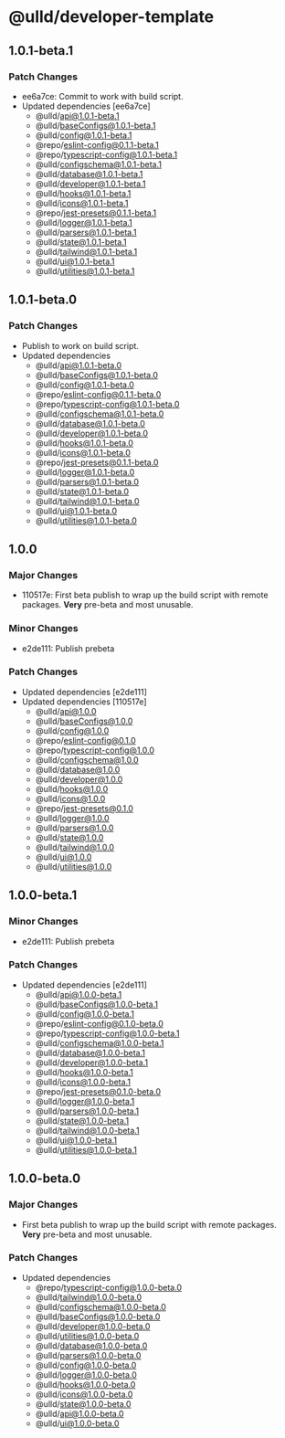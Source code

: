 # @ulld/developer-template

## 1.0.1-beta.1

### Patch Changes

- ee6a7ce: Commit to work with build script.
- Updated dependencies [ee6a7ce]
  - @ulld/api@1.0.1-beta.1
  - @ulld/baseConfigs@1.0.1-beta.1
  - @ulld/config@1.0.1-beta.1
  - @repo/eslint-config@0.1.1-beta.1
  - @repo/typescript-config@1.0.1-beta.1
  - @ulld/configschema@1.0.1-beta.1
  - @ulld/database@1.0.1-beta.1
  - @ulld/developer@1.0.1-beta.1
  - @ulld/hooks@1.0.1-beta.1
  - @ulld/icons@1.0.1-beta.1
  - @repo/jest-presets@0.1.1-beta.1
  - @ulld/logger@1.0.1-beta.1
  - @ulld/parsers@1.0.1-beta.1
  - @ulld/state@1.0.1-beta.1
  - @ulld/tailwind@1.0.1-beta.1
  - @ulld/ui@1.0.1-beta.1
  - @ulld/utilities@1.0.1-beta.1

## 1.0.1-beta.0

### Patch Changes

- Publish to work on build script.
- Updated dependencies
  - @ulld/api@1.0.1-beta.0
  - @ulld/baseConfigs@1.0.1-beta.0
  - @ulld/config@1.0.1-beta.0
  - @repo/eslint-config@0.1.1-beta.0
  - @repo/typescript-config@1.0.1-beta.0
  - @ulld/configschema@1.0.1-beta.0
  - @ulld/database@1.0.1-beta.0
  - @ulld/developer@1.0.1-beta.0
  - @ulld/hooks@1.0.1-beta.0
  - @ulld/icons@1.0.1-beta.0
  - @repo/jest-presets@0.1.1-beta.0
  - @ulld/logger@1.0.1-beta.0
  - @ulld/parsers@1.0.1-beta.0
  - @ulld/state@1.0.1-beta.0
  - @ulld/tailwind@1.0.1-beta.0
  - @ulld/ui@1.0.1-beta.0
  - @ulld/utilities@1.0.1-beta.0

## 1.0.0

### Major Changes

- 110517e: First beta publish to wrap up the build script with remote packages. **Very** pre-beta and most unusable.

### Minor Changes

- e2de111: Publish prebeta

### Patch Changes

- Updated dependencies [e2de111]
- Updated dependencies [110517e]
  - @ulld/api@1.0.0
  - @ulld/baseConfigs@1.0.0
  - @ulld/config@1.0.0
  - @repo/eslint-config@0.1.0
  - @repo/typescript-config@1.0.0
  - @ulld/configschema@1.0.0
  - @ulld/database@1.0.0
  - @ulld/developer@1.0.0
  - @ulld/hooks@1.0.0
  - @ulld/icons@1.0.0
  - @repo/jest-presets@0.1.0
  - @ulld/logger@1.0.0
  - @ulld/parsers@1.0.0
  - @ulld/state@1.0.0
  - @ulld/tailwind@1.0.0
  - @ulld/ui@1.0.0
  - @ulld/utilities@1.0.0

## 1.0.0-beta.1

### Minor Changes

- e2de111: Publish prebeta

### Patch Changes

- Updated dependencies [e2de111]
  - @ulld/api@1.0.0-beta.1
  - @ulld/baseConfigs@1.0.0-beta.1
  - @ulld/config@1.0.0-beta.1
  - @repo/eslint-config@0.1.0-beta.0
  - @repo/typescript-config@1.0.0-beta.1
  - @ulld/configschema@1.0.0-beta.1
  - @ulld/database@1.0.0-beta.1
  - @ulld/developer@1.0.0-beta.1
  - @ulld/hooks@1.0.0-beta.1
  - @ulld/icons@1.0.0-beta.1
  - @repo/jest-presets@0.1.0-beta.0
  - @ulld/logger@1.0.0-beta.1
  - @ulld/parsers@1.0.0-beta.1
  - @ulld/state@1.0.0-beta.1
  - @ulld/tailwind@1.0.0-beta.1
  - @ulld/ui@1.0.0-beta.1
  - @ulld/utilities@1.0.0-beta.1

## 1.0.0-beta.0

### Major Changes

- First beta publish to wrap up the build script with remote packages. **Very** pre-beta and most unusable.

### Patch Changes

- Updated dependencies
  - @repo/typescript-config@1.0.0-beta.0
  - @ulld/tailwind@1.0.0-beta.0
  - @ulld/configschema@1.0.0-beta.0
  - @ulld/baseConfigs@1.0.0-beta.0
  - @ulld/developer@1.0.0-beta.0
  - @ulld/utilities@1.0.0-beta.0
  - @ulld/database@1.0.0-beta.0
  - @ulld/parsers@1.0.0-beta.0
  - @ulld/config@1.0.0-beta.0
  - @ulld/logger@1.0.0-beta.0
  - @ulld/hooks@1.0.0-beta.0
  - @ulld/icons@1.0.0-beta.0
  - @ulld/state@1.0.0-beta.0
  - @ulld/api@1.0.0-beta.0
  - @ulld/ui@1.0.0-beta.0
